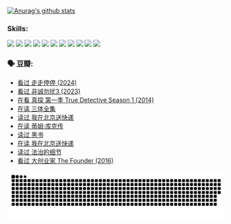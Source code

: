 
[![Anurag's github stats](https://github-readme-stats.vercel.app/api?username=w940853815)](https://github.com/anuraghazra/github-readme-stats)

### Skills:

<code><img height="32" src="https://cdn.jsdelivr.net/npm/simple-icons@v5/icons/python.svg"></code>
<code><img height="32" src="https://cdn.jsdelivr.net/npm/simple-icons@v5/icons/javascript.svg"></code>
<code><img height="32" src="https://cdn.jsdelivr.net/npm/simple-icons@v5/icons/django.svg"></code>
<code><img height="32" src="https://cdn.jsdelivr.net/npm/simple-icons@v5/icons/flask.svg"></code>
<code><img height="32" src="https://cdn.jsdelivr.net/npm/simple-icons@v5/icons/vuetify.svg"></code>
<code><img height="32" src="https://cdn.jsdelivr.net/npm/simple-icons@v5/icons/git.svg"></code>
<code><img height="32" src="https://cdn.jsdelivr.net/npm/simple-icons@v5/icons/docker.svg"></code>
<code><img height="32" src="https://cdn.jsdelivr.net/npm/simple-icons@v5/icons/postgresql.svg"></code>
<code><img height="32" src="https://cdn.jsdelivr.net/npm/simple-icons@v5/icons/elasticsearch.svg"></code>
<code><img height="32" src="https://cdn.jsdelivr.net/npm/simple-icons@v5/icons/macos.svg"></code>
<code><img height="32" src="https://cdn.jsdelivr.net/npm/simple-icons@v5/icons/linux.svg"></code>

### 🗣 豆瓣:

<!-- DOUBAN-ACTIVITIES:START -->
- [看过 走走停停‎ (2024)](https://www.douban.com/people/136069238/status/4684430230/?_i=23486842)
- [看过 非诚勿扰3‎ (2023)](https://www.douban.com/people/136069238/status/4676324100/?_i=23486842)
- [在看 真探 第一季 True Detective Season 1‎ (2014)](https://www.douban.com/people/136069238/status/4673382852/?_i=23486842)
- [在读 三体全集](https://www.douban.com/people/136069238/status/4672842521/?_i=23486842)
- [读过 我在北京送快递](https://www.douban.com/people/136069238/status/4672842036/?_i=23486842)
- [在读 蒂姆·库克传](https://www.douban.com/people/136069238/status/4663517053/?_i=23486842)
- [读过 黑书](https://www.douban.com/people/136069238/status/4663516022/?_i=23486842)
- [在读 我在北京送快递](https://www.douban.com/people/136069238/status/4658098365/?_i=23486842)
- [读过 法治的细节](https://www.douban.com/people/136069238/status/4657347558/?_i=23486842)
- [看过 大创业家 The Founder‎ (2016)](https://www.douban.com/people/136069238/status/4649667693/?_i=23486842)
<!-- DOUBAN-ACTIVITIES:END -->


![Snake animation](https://raw.githubusercontent.com/w940853815/w940853815/output/github-contribution-grid-snake.svg)

<!--
**w940853815/w940853815** is a ✨ _special_ ✨ repository because its `README.md` (this file) appears on your GitHub profile.

Here are some ideas to get you started:

- 🔭 I’m currently working on ...
- 🌱 I’m currently learning ...
- 👯 I’m looking to collaborate on ...
- 🤔 I’m looking for help with ...
- 💬 Ask me about ...
- 📫 How to reach me: ...
- 😄 Pronouns: ...
- ⚡ Fun fact: ...
-->
